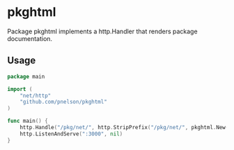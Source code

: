 # pkghtml

Package pkghtml implements a http.Handler that renders package documentation.

## Usage

```go
package main

import (
    "net/http"
    "github.com/pnelson/pkghtml"
)

func main() {
    http.Handle("/pkg/net/", http.StripPrefix("/pkg/net/", pkghtml.New("net")))
    http.ListenAndServe(":3000", nil)
}
```
